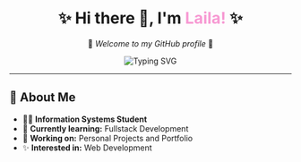 <h1 align="center">✨ Hi there 👋, I'm <span style="color:#f79ad3">Laila!</span> ✨</h1>

<p align="center">
  🌸 <em>Welcome to my GitHub profile</em> 🌸  
</p>

<p align="center">
  <img src="https://readme-typing-svg.herokuapp.com?font=Fira+Code&weight=500&size=24&pause=1000&center=true&vCenter=true&color=F79AD3&width=435&lines=Information+Systems+Student;Fullstack+Developer+in+Progress;Lifelong+Learner+%F0%9F%92%96" alt="Typing SVG" />
</p>

---

## 🌟 About Me
- 👩‍💻 **Information Systems Student**
- 🌱 **Currently learning:** Fullstack Development
- 🔭 **Working on:** Personal Projects and Portfolio
- ✨ **Interested in:** Web Development
